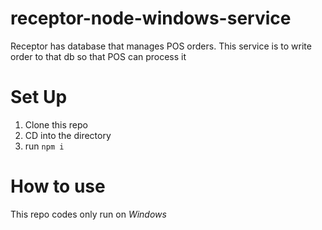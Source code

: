 # receptor-node-windows-service
Receptor has database that manages POS orders. This service is to write order to that db so that POS can process it


# Set Up

1. Clone this repo
2. CD into the directory
3. run `npm i`

# How to use

This repo codes only run on *Windows*


